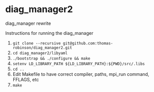 # diag_manager2
diag_manager rewrite

Instructions for running the diag_manager
1. `git clone --recursive git@github.com:thomas-robinson/diag_manager2.git`
2. `cd diag_manager2/libyaml`
3. `./bootstrap && ./configure && make`
4. `setenv LD_LIBRARY_PATH ${LD_LIBRARY_PATH}:${PWD}/src/.libs` 
5. `cd ..`
6. Edit Makefile to have correct compiler, paths, mpi_run command, FFLAGS, etc
7. `make` 



